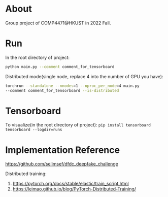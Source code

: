 # About
Group project of COMP4471@HKUST in 2022 Fall.

# Run
In the root directory of project:
```bash
python main.py --comment comment_for_tensorboard
```

Distributed mode(single node, replace 4 into the number of GPU you have):
```bash
torchrun --standalone --nnodes=1 --nproc_per_node=4 main.py
--comment comment_for_tensorboard --is-distributed
```

# Tensorboard
To visualize(in the root directory of project):
`pip install tensorboard`
`tensorboard --logdir=runs`

# Implementation Reference
https://github.com/selimsef/dfdc_deepfake_challenge

Distributed training:
1. https://pytorch.org/docs/stable/elastic/train_script.html
2. https://leimao.github.io/blog/PyTorch-Distributed-Training/
